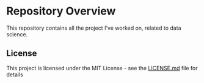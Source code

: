 # Repository Overview
This repository contains all the project I've worked on, related to data science.

## License
This project is licensed under the MIT License - see the [LICENSE.md](./LICENSE) file for details
